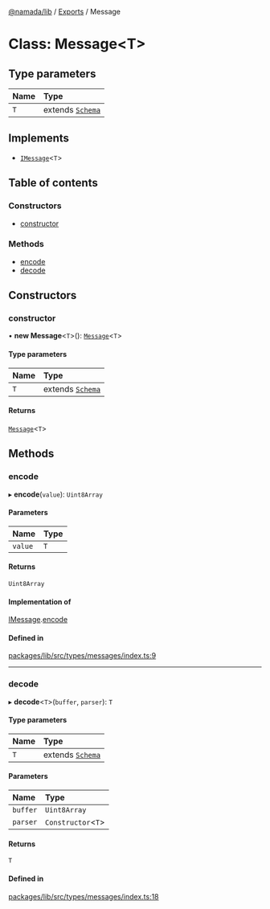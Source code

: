 [@namada/lib](../README.md) / [Exports](../modules.md) / Message

# Class: Message\<T\>

## Type parameters

| Name | Type |
| :------ | :------ |
| `T` | extends [`Schema`](../modules.md#schema) |

## Implements

- [`IMessage`](../interfaces/IMessage.md)\<`T`\>

## Table of contents

### Constructors

- [constructor](Message.md#constructor)

### Methods

- [encode](Message.md#encode)
- [decode](Message.md#decode)

## Constructors

### constructor

• **new Message**\<`T`\>(): [`Message`](Message.md)\<`T`\>

#### Type parameters

| Name | Type |
| :------ | :------ |
| `T` | extends [`Schema`](../modules.md#schema) |

#### Returns

[`Message`](Message.md)\<`T`\>

## Methods

### encode

▸ **encode**(`value`): `Uint8Array`

#### Parameters

| Name | Type |
| :------ | :------ |
| `value` | `T` |

#### Returns

`Uint8Array`

#### Implementation of

[IMessage](../interfaces/IMessage.md).[encode](../interfaces/IMessage.md#encode)

#### Defined in

[packages/lib/src/types/messages/index.ts:9](https://github.com/namada-net/namada-sdkjs/blob/486c99748287d465c971045c4ea76d959898b452/packages/lib/src/types/messages/index.ts#L9)

___

### decode

▸ **decode**\<`T`\>(`buffer`, `parser`): `T`

#### Type parameters

| Name | Type |
| :------ | :------ |
| `T` | extends [`Schema`](../modules.md#schema) |

#### Parameters

| Name | Type |
| :------ | :------ |
| `buffer` | `Uint8Array` |
| `parser` | `Constructor`\<`T`\> |

#### Returns

`T`

#### Defined in

[packages/lib/src/types/messages/index.ts:18](https://github.com/namada-net/namada-sdkjs/blob/486c99748287d465c971045c4ea76d959898b452/packages/lib/src/types/messages/index.ts#L18)
